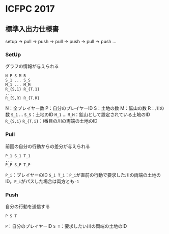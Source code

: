 # ICFPC 2017

## 標準入出力仕様書

setup -> pull -> push -> pull -> push -> pull -> push ...

### SetUp

グラフの情報が与えられる

```
N P S M R
S_1 ... S_S
M_1 ... M_M
R_{S,1} R_{T,1}
...
R_{S,R} R_{T,R}
```

N：全プレイヤー数
P：自分のプレイヤーID
S：土地の数
M：鉱山の数
R：川の数
`S_1` ... `S_S`：土地のID
`M_1` ... `M_M`：鉱山として設定されている土地のID
`R_{S,i}` `R_{T,i}`：i番目の川の両端の土地のID

### Pull

前回の自分の行動からの差分が与えられる

```
P_1 S_1 T_1
...
P_P S_P T_P
```

`P_i`：プレイヤーのID
`S_i T_i`：`P_i`が直前の行動で要求した川の両端の土地のID。`P_i`がパスした場合は両方とも`-1`

### Push

自分の行動を送信する

```
P S T
```

`P`：自分のプレイヤーID
`S T`：要求したい川の両端の土地のID
